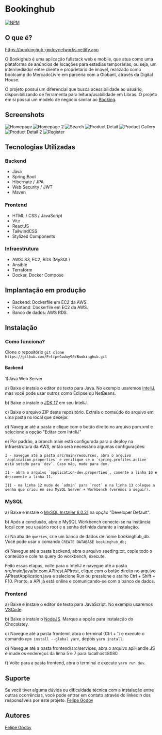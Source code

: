# Bookinghub

[![NPM](https://img.shields.io/npm/l/react)](https://github.com/FelipeGodoy96/Bookinghub/blob/main/LICENSE)

## O que é?

https://bookinghub-godoynetworks.netlify.app

O Bookighub é uma aplicação fullstack web e mobile, que atua como uma plataforma de anúncios de locações para estadias temporárias, ou seja, um intermediador entre cliente e proprietário de imóvel, realizado como bootcamp do MercadoLivre em parceria com a Globant, através da Digital House.

O projeto possui um diferencial que busca acessibilidade ao usuário, disponibilizando de ferramenta para leitura/usabilidade em Libras.
O projeto em si possui um modelo de negócio similar ao [Booking](https://www.booking.com).

## Screenshots

![Homepage](./Screenshot_1.jpg)
![Homepage 2](./Screenshot_2.jpg)
![Search](./Screenshot_3.jpg)
![Product Detail](./Screenshot_4.jpg)
![Product Gallery](./Screenshot_5.jpg)
![Product Detail 2](./Screenshot_6.jpg)
![Register](./Screenshot_8.jpg)

## Tecnologias Utilizadas
### Backend
- Java
- Spring Boot
- Hibernate / JPA
- Web Security / JWT
- Maven

### Frontend
- HTML / CSS / JavaScript 
- Vite
- ReactJS
- TailwindCSS
- Stylized Components

### Infraestrutura
- AWS: S3, EC2, RDS (MySQL)
- Ansible
- Terraform
- Docker, Docker Compose


## Implantação em produção
- Backend: Dockerfile em EC2 da AWS.
- Frontend: Dockerfile em EC2 da AWS.
- Banco de dados: AWS RDS.


## Instalação
###  Como funciona?
Clone o repositório 
`git clone https://github.com/FelipeGodoy96/Bookinghub.git`

#### Backend



1)Java Web Server


a) Baixe e instale o editor de texto para Java. No exemplo usaremos [InteliJ](www.jetbrains.com/pt-br/idea/download/#section=windows), mas você pode usar outros como Eclipse ou NetBeans. 

b) Baixe e instale o [JDK 17](https://www.jetbrains.com/help/idea/sdk.html#define-sdk) em seu InteliJ.

c) Baixe o arquivo ZIP deste repositório. Extraia o conteúdo do arquivo em uma pasta no local que desejar.

d) Navegue até a pasta e clique com o botão direito no arquivo pom.xml e selecione a opção "Editar com InteliJ"

e) Por padrão, a branch main está configurada para o deploy na infraestrutura da AWS, então será necessário algumas configurações: 

	I - navegue até a pasta src/main/resources, abra o arquivo `application.properties` e verifique se o `spring.profiles.active` está setado para `dev`. Caso não, mude para dev.
	
	II - abra o arquivo `application-dev.properties`, comente a linha 10 e descomente a linha 11.
	
	III - na linha 12 mude de `admin` para `root` e na linha 13 coloque a senha que criou em seu MySQL Server + Workbench (veremos a seguir).
	

### MySQL 


a) Baixe e instale o [MySQL Installer 8.0.31](http://dev.mysql.com/downloads/installer) na opção "Developer Default".

b) Após a conclusão, abra o MySQL Workbench conecte-se na instância local com seu usuário root e a senha definida durante a instalação.

c) Na aba de `queries`, crie um banco de dados de nome bookinghub_db. Você pode usar o comando `CREATE DATABASE bookinghub_db;`

d) Navegue até a pasta backend, abra o arquivo seeding.txt, copie todo o conteúdo e cole na query do workbench, execute.


Feito essas etapas, volte para o InteliJ e navegue até a pasta src/main/java/br.com.APIrest.APIrest, clique com o botão direito no arquivo APIrestApplication.java e selecione Run ou pressione o atalho Ctrl + Shift + F10. Pronto, a API já está online e comunicando-se com o banco de dados.


### Frontend



a) Baixe e instale o editor de texto para JavaScript. No exemplo usaremos [VSCode](code.visualstudio.com/download).

b) Baixe e instale o [NodeJS](http://nodejs.org/en/). Marque a opção para instalação do Chocolatey.

c) Navegue até a pasta frontend, abra o terminal (Ctrl + ') e execute o comando `npm install --global yarn`, depois `yarn install`.

d) Navegue até a pasta frontend/src/services, abra o arquivo apiHandle.JS e mude os endereços da linha 5 e 7 para localhost:8080

f) Volte para a pasta frontend, abra o terminal e execute `yarn run dev`.


## Suporte

Se você tiver alguma dúvida ou dificuldade técnica com a instalação entre outras ocorrências, você pode entrar em contato através do linkedin dos responsáveis por este projeto.
[Felipe Godoy](www.linkedin.com/in/felipe-godoy-00186812b/)

## Autores
[Felipe Godoy](https://www.linkedin.com/in/felipegodoy-dev)

